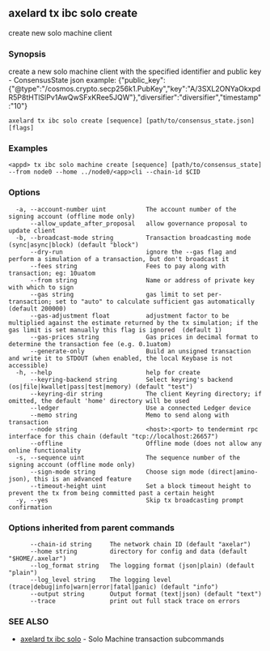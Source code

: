 ## axelard tx ibc solo create

create new solo machine client

### Synopsis

create a new solo machine client with the specified identifier and public key
	- ConsensusState json example: {"public_key":{"@type":"/cosmos.crypto.secp256k1.PubKey","key":"A/3SXL2ONYaOkxpdR5P8tHTlSlPv1AwQwSFxKRee5JQW"},"diversifier":"diversifier","timestamp":"10"}

```
axelard tx ibc solo create [sequence] [path/to/consensus_state.json] [flags]
```

### Examples

```
<appd> tx ibc solo machine create [sequence] [path/to/consensus_state] --from node0 --home ../node0/<app>cli --chain-id $CID
```

### Options

```
  -a, --account-number uint           The account number of the signing account (offline mode only)
      --allow_update_after_proposal   allow governance proposal to update client
  -b, --broadcast-mode string         Transaction broadcasting mode (sync|async|block) (default "block")
      --dry-run                       ignore the --gas flag and perform a simulation of a transaction, but don't broadcast it
      --fees string                   Fees to pay along with transaction; eg: 10uatom
      --from string                   Name or address of private key with which to sign
      --gas string                    gas limit to set per-transaction; set to "auto" to calculate sufficient gas automatically (default 200000)
      --gas-adjustment float          adjustment factor to be multiplied against the estimate returned by the tx simulation; if the gas limit is set manually this flag is ignored  (default 1)
      --gas-prices string             Gas prices in decimal format to determine the transaction fee (e.g. 0.1uatom)
      --generate-only                 Build an unsigned transaction and write it to STDOUT (when enabled, the local Keybase is not accessible)
  -h, --help                          help for create
      --keyring-backend string        Select keyring's backend (os|file|kwallet|pass|test|memory) (default "test")
      --keyring-dir string            The client Keyring directory; if omitted, the default 'home' directory will be used
      --ledger                        Use a connected Ledger device
      --memo string                   Memo to send along with transaction
      --node string                   <host>:<port> to tendermint rpc interface for this chain (default "tcp://localhost:26657")
      --offline                       Offline mode (does not allow any online functionality
  -s, --sequence uint                 The sequence number of the signing account (offline mode only)
      --sign-mode string              Choose sign mode (direct|amino-json), this is an advanced feature
      --timeout-height uint           Set a block timeout height to prevent the tx from being committed past a certain height
  -y, --yes                           Skip tx broadcasting prompt confirmation
```

### Options inherited from parent commands

```
      --chain-id string     The network chain ID (default "axelar")
      --home string         directory for config and data (default "$HOME/.axelar")
      --log_format string   The logging format (json|plain) (default "plain")
      --log_level string    The logging level (trace|debug|info|warn|error|fatal|panic) (default "info")
      --output string       Output format (text|json) (default "text")
      --trace               print out full stack trace on errors
```

### SEE ALSO

* [axelard tx ibc solo](axelard_tx_ibc_solo.md)	 - Solo Machine transaction subcommands

